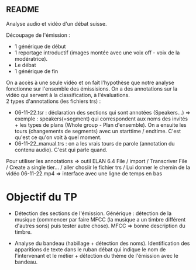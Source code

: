 ## README
Analyse audio et vidéo d'un débat suisse.

Découpage de l'émission :  
* 1 générique de début
* 1 reportage introductif (images montée avec une voix off - voix de la modératrice). 
* Le débat
* 1 générique de fin
	
On a accès à une seule vidéo et on fait l'hypothèse que notre analyse fonctionne sur l'ensemble des émissisions.
On a des annotations sur la vidéo qui servent à la classification, à l'évaluations.  
2 types d'annotations (les fichiers trs) :
* 06-11-22.tsr : déclaration des sections qui sont annotées (Speakers…) => exemple : speakers(=segment) qui correspondent aux noms des invités + les types de plans (Whole group - Plan d'ensemble).
On a ensuite les tours (changements de segments) avec un starttime / endtime. C'est qu'est ce qu'on voit à quel moment.
* 06-11-22_manual.trs : on a les vrais tours de parole (annotation du contenu audio). C'est qui parle quand.

Pour utiliser les annotations => outil ELAN 6.4
File / import / Transcriver File / Create a single tier… / aller chosiir le fichier trs / Lui donner le chemin de la vidéo 06-11-22.mp4
=> interface avec une ligne de temps en bas

# Objectif du TP

* Détection des sections de l'émission. 
 Générique : détection de la musique (commencer par faire MFCC (la musique a un timbre différent d'autres sons) puis tester autre chose). MFCC => bonne description du timbre.
 
* Analyse du bandeau (habillage + détection des noms). Identification des apparitions de texte dans le ruban débat qui indique le nom de l'intervenant et le métier + détection du thème de l'émission avec le bandeau.


	

